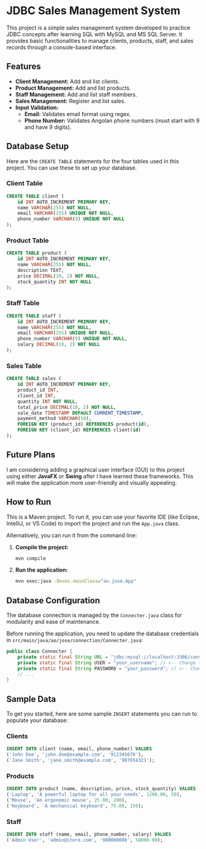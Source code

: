 # JDBC Sales Management System

This project is a simple sales management system developed to practice JDBC concepts after learning SQL with MySQL and MS SQL Server. It provides basic functionalities to manage clients, products, staff, and sales records through a console-based interface.

## Features

- **Client Management:** Add and list clients.
- **Product Management:** Add and list products.
- **Staff Management:** Add and list staff members.
- **Sales Management:** Register and list sales.
- **Input Validation:**
  - **Email:** Validates email format using regex.
  - **Phone Number:** Validates Angolan phone numbers (must start with 9 and have 9 digits).

## Database Setup

Here are the `CREATE TABLE` statements for the four tables used in this project. You can use these to set up your database.

### Client Table
```sql
CREATE TABLE client (
    id INT AUTO_INCREMENT PRIMARY KEY,
    name VARCHAR(255) NOT NULL,
    email VARCHAR(255) UNIQUE NOT NULL,
    phone_number VARCHAR(9) UNIQUE NOT NULL
);
```

### Product Table
```sql
CREATE TABLE product (
    id INT AUTO_INCREMENT PRIMARY KEY,
    name VARCHAR(255) NOT NULL,
    description TEXT,
    price DECIMAL(10, 2) NOT NULL,
    stock_quantity INT NOT NULL
);
```

### Staff Table
```sql
CREATE TABLE staff (
    id INT AUTO_INCREMENT PRIMARY KEY,
    name VARCHAR(255) NOT NULL,
    email VARCHAR(255) UNIQUE NOT NULL,
    phone_number VARCHAR(9) UNIQUE NOT NULL,
    salary DECIMAL(10, 2) NOT NULL
);
```

### Sales Table
```sql
CREATE TABLE sales (
    id INT AUTO_INCREMENT PRIMARY KEY,
    product_id INT,
    client_id INT,
    quantity INT NOT NULL,
    total_price DECIMAL(10, 2) NOT NULL,
    sale_date TIMESTAMP DEFAULT CURRENT_TIMESTAMP,
    payment_method VARCHAR(50),
    FOREIGN KEY (product_id) REFERENCES product(id),
    FOREIGN KEY (client_id) REFERENCES client(id)
);
```

## Future Plans

I am considering adding a graphical user interface (GUI) to this project using either **JavaFX** or **Swing** after I have learned these frameworks. This will make the application more user-friendly and visually appealing.

## How to Run

This is a Maven project. To run it, you can use your favorite IDE (like Eclipse, IntelliJ, or VS Code) to import the project and run the `App.java` class.

Alternatively, you can run it from the command line:

1.  **Compile the project:**
    ```bash
    mvn compile
    ```
2.  **Run the application:**
    ```bash
    mvn exec:java -Dexec.mainClass="ao.jose.App"
    ```

## Database Configuration

The database connection is managed by the `Connecter.java` class for modularity and ease of maintenance.

Before running the application, you need to update the database credentials in `src/main/java/ao/jose/connection/Connecter.java`:

```java
public class Connecter {
    private static final String URL = "jdbc:mysql://localhost:3306/console_store?useSSL=false&serverTimezone=UTC";
    private static final String USER = "your_username"; // <-- Change this
    private static final String PASSWORD = "your_password"; // <-- Change this
    // ...
}
```

## Sample Data

To get you started, here are some sample `INSERT` statements you can run to populate your database:

### Clients
```sql
INSERT INTO client (name, email, phone_number) VALUES
('John Doe', 'john.doe@example.com', '912345678'),
('Jane Smith', 'jane.smith@example.com', '987654321');
```

### Products
```sql
INSERT INTO product (name, description, price, stock_quantity) VALUES
('Laptop', 'A powerful laptop for all your needs', 1200.00, 50),
('Mouse', 'An ergonomic mouse', 25.00, 200),
('Keyboard', 'A mechanical keyboard', 75.00, 150);
```

### Staff
```sql
INSERT INTO staff (name, email, phone_number, salary) VALUES
('Admin User', 'admin@store.com', '900000000', 50000.00);
```

